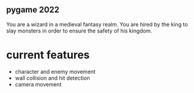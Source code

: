 ## pygame 2022
You are a wizard in a medieval fantasy realm. 
You are hired by the king to slay monsters in order to ensure the safety of his kingdom.

# current features
* character and enemy movement
* wall collision and hit detection
* camera movement
